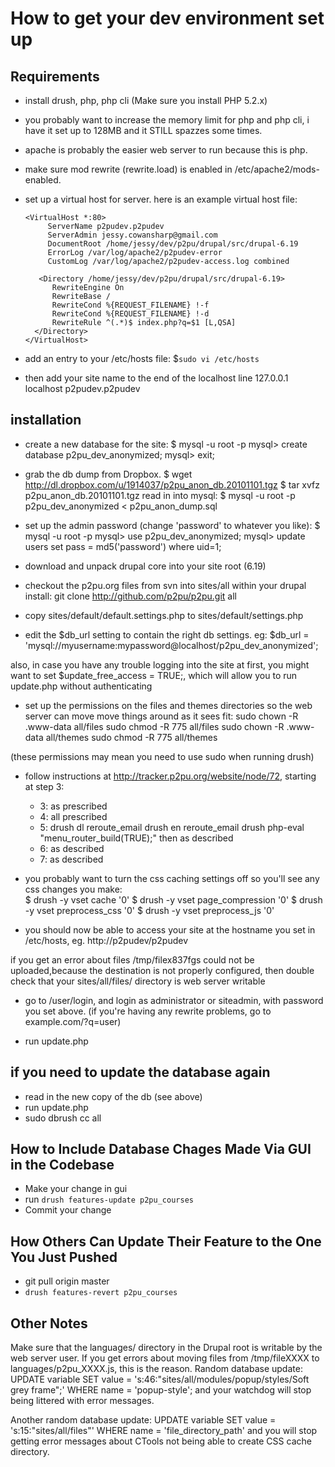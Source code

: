 How to get your dev environment set up
======================================
Requirements
------------
* install drush, php, php cli (Make sure you install PHP 5.2.x)
* you probably want to increase the memory limit for php and php cli, i have it
  set up to 128MB and it STILL spazzes some times. 
* apache is probably the easier web server to run because this is php.
* make sure mod rewrite (rewrite.load) is enabled in /etc/apache2/mods-enabled.
* set up a virtual host for server. here is an example virtual host file:

      <VirtualHost *:80>
           ServerName p2pudev.p2pudev
           ServerAdmin jessy.cowansharp@gmail.com
           DocumentRoot /home/jessy/dev/p2pu/drupal/src/drupal-6.19
           ErrorLog /var/log/apache2/p2pudev-error
           CustomLog /var/log/apache2/p2pudev-access.log combined

         <Directory /home/jessy/dev/p2pu/drupal/src/drupal-6.19>
            RewriteEngine On
            RewriteBase /
            RewriteCond %{REQUEST_FILENAME} !-f
            RewriteCond %{REQUEST_FILENAME} !-d
            RewriteRule ^(.*)$ index.php?q=$1 [L,QSA]
        </Directory>
      </VirtualHost>

* add an entry to your /etc/hosts file:
  $`sudo vi /etc/hosts`

* then add your site name to the end of the localhost line
  127.0.0.1   localhost p2pudev.p2pudev 

installation
------------

* create a new database for the site: 
    $ mysql -u root -p 
    mysql> create database p2pu_dev_anonymized;
    mysql> exit;

* grab the db dump from Dropbox. 
    $ wget http://dl.dropbox.com/u/1914037/p2pu_anon_db.20101101.tgz
    $ tar xvfz p2pu_anon_db.20101101.tgz
    read in into mysql:
    $ mysql -u root -p p2pu_dev_anonymized < p2pu_anon_dump.sql

* set up the admin password (change 'password' to whatever you like):
    $ mysql -u root -p 
    mysql> use p2pu_dev_anonymized;
    mysql> update users set pass = md5('password') where uid=1;

* download and unpack drupal core into your site root (6.19)

* checkout the p2pu.org files from svn into sites/all within your drupal install:
    git clone http://github.com/p2pu/p2pu.git all

* copy sites/default/default.settings.php to sites/default/settings.php  
* edit the $db_url setting to contain the right db settings. eg:
    $db_url = 'mysql://myusername:mypassword@localhost/p2pu_dev_anonymized';

also, in case you have any trouble logging into the site at first, you might
want to set $update_free_access = TRUE;, which will allow you to run update.php
without authenticating

* set up the permissions on the files and themes directories so the web server can move move things around as it sees fit:
  sudo chown -R <username>.www-data all/files
  sudo chmod -R 775 all/files
  sudo chown -R <username>.www-data all/themes
  sudo chmod -R 775 all/themes

(these permissions may mean you need to use sudo when running drush)

* follow instructions at http://tracker.p2pu.org/website/node/72, starting at
  step 3:
  * 3: as prescribed
  * 4: all prescribed
  * 5: drush dl reroute_email
     drush en reroute_email
     drush php-eval "menu_router_build(TRUE);" 
     then as described
  * 6: as described
  * 7: as described

* you probably want to turn the css caching settings off so you'll see any css
  changes you make:  
  $ drush -y vset cache '0'
  $ drush -y vset page_compression '0'
  $ drush -y vset preprocess_css '0'
  $ drush -y vset preprocess_js '0'

* you should now be able to access your site at the hostname you set in
  /etc/hosts, eg. http://p2pudev/p2pudev

if you get an error about files /tmp/filex837fgs could not be uploaded,because
the destination is not properly configured, then double check that your
sites/all/files/ directory is web server writable

* go to /user/login, and login as administrator or siteadmin, with password you
  set above. (if you're having any rewrite problems, go to example.com/?q=user)

* run update.php


if you need to update the database again
----------------------------------------
* read in the new copy of the db (see above)
* run update.php
* sudo dbrush cc all


How to Include Database Chages Made Via GUI in the Codebase
-----------------------------------------------------------
* Make your change in gui
* run `drush features-update p2pu_courses`
* Commit your change


How Others Can Update Their Feature to the One You Just Pushed
--------------------------------------------------------------
* git pull origin master
* `drush features-revert p2pu_courses`


Other Notes
-----------

Make sure that the languages/ directory in the Drupal root is writable by the
web server user. If you get errors about moving files from /tmp/fileXXXX to
languages/p2pu_XXXX.js, this is the reason.  Random database update: UPDATE
variable SET value = 's:46:"sites/all/modules/popup/styles/Soft grey frame";'
WHERE name = 'popup-style'; and your watchdog will stop being littered with
error messages. 

Another random database update: UPDATE variable SET value =
's:15:"sites/all/files"' WHERE name = 'file_directory_path' and you will stop
getting error messages about CTools not being able to create CSS cache
directory.

